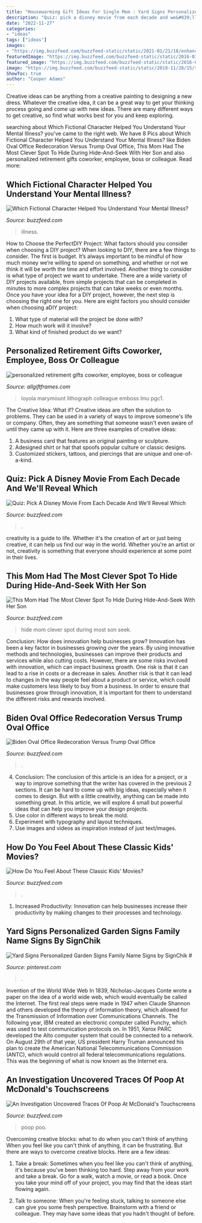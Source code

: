 ```yaml
---
title: "Housewarming Gift Ideas For Single Mom : Yard Signs Personalized Garden Signs Family Name Signs By Signchik #"
description: "Quiz: pick a disney movie from each decade and we&#039;ll reveal which"
date: "2022-11-27"
categories:
- "ideas"
tags: ["ideas"]
images:
- "https://img.buzzfeed.com/buzzfeed-static/static/2021-01/21/18/enhanced/5f94fae60317/original-21422-1611254250-10.jpg?crop=1500:785;0,31%26downsize=1250:*"
featuredImage: "https://img.buzzfeed.com/buzzfeed-static/static/2016-03/17/13/campaign_images/webdr13/fictional-character-mental-health-2-19127-1458236832-3_dblbig.jpg"
featured_image: "https://img.buzzfeed.com/buzzfeed-static/static/2016-03/17/13/campaign_images/webdr13/fictional-character-mental-health-2-19127-1458236832-3_dblbig.jpg"
image: "https://img.buzzfeed.com/buzzfeed-static/static/2018-11/28/15/tmp/buzzfeed-prod-web-03/89074a78916ffa9b3951ed1627ec3bb0-0.jpg?crop=622:325;0,90%26downsize=1250:*"
ShowToc: true
author: "Cooper Adams"
---
```



Creative ideas can be anything from a creative painting to designing a new dress. Whatever the creative idea, it can be a great way to get your thinking process going and come up with new ideas. There are many different ways to get creative, so find what works best for you and keep exploring.

	

		
searching about Which Fictional Character Helped You Understand Your Mental Illness? you've came to the right web. We have 8 Pics about Which Fictional Character Helped You Understand Your Mental Illness? like Biden Oval Office Redecoration Versus Trump Oval Office, This Mom Had The Most Clever Spot To Hide During Hide-And-Seek With Her Son and also personalized retirement gifts coworker, employee, boss or colleague. Read more:
		
    
## Which Fictional Character Helped You Understand Your Mental Illness?

<img loading=lazy src="https://img.buzzfeed.com/buzzfeed-static/static/2016-03/17/13/campaign_images/webdr13/fictional-character-mental-health-2-19127-1458236832-3_dblbig.jpg" onerror="this.onerror=null;this.src='https://tse1.mm.bing.net/th?id=OIP.OL56xSIPheNq2pvoLAyLMQHaE6&amp;pid=15.1';" alt="Which Fictional Character Helped You Understand Your Mental Illness?">

_Source: buzzfeed.com_

>illness. 

	

How to Choose the PerfectDIY Project: What factors should you consider when choosing a DIY project?
When looking to DIY, there are a few things to consider. The first is budget. It’s always important to be mindful of how much money we’re willing to spend on something, and whether or not we think it will be worth the time and effort involved. Another thing to consider is what type of project we want to undertake. There are a wide variety of DIY projects available, from simple projects that can be completed in minutes to more complex projects that can take weeks or even months. Once you have your idea for a DIY project, however, the next step is choosing the right one for you. Here are eight factors you should consider when choosing aDIY project: 
1) What type of material will the project be done with?
2) How much work will it involve?
3) What kind of finished product do we want?

    
## Personalized Retirement Gifts Coworker, Employee, Boss Or Colleague

<img loading=lazy src="http://cdn.shopify.com/s/files/1/0951/7748/products/71nlMIHGODL._AC_SL1071_grande.jpg?v=1571439062" onerror="this.onerror=null;this.src='https://tse2.mm.bing.net/th?id=OIP.LFhdTnUJAlSriXL1QPfQlwHaI9&amp;pid=15.1';" alt="personalized retirement gifts coworker, employee, boss or colleague">

_Source: allgiftframes.com_

>loyola marymount lithograph colleague emboss lmu pgc1. 

	

The Creative Idea: What if?
Creative ideas are often the solution to problems. They can be used in a variety of ways to improve someone's life or company. Often, they are something that someone wasn't even aware of until they came up with it. Here are three examples of creative ideas: 
1. A business card that features an original painting or sculpture. 
2. Adesigned shirt or hat that spoofs popular culture or classic designs. 
3. Customized stickers, tattoos, and piercings that are unique and one-of-a-kind.

    
## Quiz: Pick A Disney Movie From Each Decade And We&#039;ll Reveal Which

<img loading=lazy src="https://img.buzzfeed.com/buzzfeed-static/static/2019-12/3/22/enhanced/37887e5cc840/original-260-1575411686-2.jpg?crop=1246:653;0,5%26downsize=1250:*" onerror="this.onerror=null;this.src='https://tse4.mm.bing.net/th?id=OIP.JTg3VhdGYcWq2oB2v3xL5wHaD4&amp;pid=15.1';" alt="Quiz: Pick A Disney Movie From Each Decade And We&#039;ll Reveal Which">

_Source: buzzfeed.com_

>. 

	

creativity is a guide to life. Whether it's the creation of art or just being creative, it can help us find our way in the world. Whether you're an artist or not, creativity is something that everyone should experience at some point in their lives.

    
## This Mom Had The Most Clever Spot To Hide During Hide-And-Seek With Her Son

<img loading=lazy src="https://img.buzzfeed.com/buzzfeed-static/static/2015-08/20/10/campaign_images/webdr13/this-mom-had-the-most-clever-spot-to-hide-during--2-16138-1440080732-1_dblbig.jpg" onerror="this.onerror=null;this.src='https://tse3.mm.bing.net/th?id=OIP.kszXcVbZj4_cPepFhnmKSwHaE6&amp;pid=15.1';" alt="This Mom Had The Most Clever Spot To Hide During Hide-And-Seek With Her Son">

_Source: buzzfeed.com_

>hide mom clever spot during most son seek. 

	

Conclusion: How does innovation help businesses grow?
Innovation has been a key factor in businesses growing over the years. By using innovative methods and technologies, businesses can improve their products and services while also cutting costs. However, there are some risks involved with innovation, which can impact business growth. One risk is that it can lead to a rise in costs or a decrease in sales. Another risk is that it can lead to changes in the way people feel about a product or service, which could make customers less likely to buy from a business. In order to ensure that businesses grow through innovation, it is important for them to understand the different risks and rewards involved.

    
## Biden Oval Office Redecoration Versus Trump Oval Office

<img loading=lazy src="https://img.buzzfeed.com/buzzfeed-static/static/2021-01/21/18/enhanced/5f94fae60317/original-21422-1611254250-10.jpg?crop=1500:785;0,31%26downsize=1250:*" onerror="this.onerror=null;this.src='https://tse1.mm.bing.net/th?id=OIP.uR_pmefIshIeZw0QG7uygQHaD3&amp;pid=15.1';" alt="Biden Oval Office Redecoration Versus Trump Oval Office">

_Source: buzzfeed.com_

>. 

	

4. Conclusion: The conclusion of this article is an idea for a project, or a way to improve something that the writer has covered in the previous 2 sections.
It can be hard to come up with big ideas, especially when it comes to design. But with a little creativity, anything can be made into something great. In this article, we will explore 4 small but powerful ideas that can help you improve your design projects.
1. Use color in different ways to break the mold.
2. Experiment with typography and layout techniques.
3. Use images and videos as inspiration instead of just text/images.

    
## How Do You Feel About These Classic Kids&#039; Movies?

<img loading=lazy src="https://img.buzzfeed.com/buzzfeed-static/static/2021-05/14/22/enhanced/de9ca3682f09/original-389-1621029935-5.jpg?crop=1243:650;0,179%26downsize=1250:*" onerror="this.onerror=null;this.src='https://tse1.mm.bing.net/th?id=OIP.tmj0pttGrf2er04lZ4SbaAHaD3&amp;pid=15.1';" alt="How Do You Feel About These Classic Kids&#039; Movies?">

_Source: buzzfeed.com_

>. 

	

1. Increased Productivity: Innovation can help businesses increase their productivity by making changes to their processes and technology.

    
## Yard Signs Personalized Garden Signs Family Name Signs By SignChik #

<img loading=lazy src="https://i.pinimg.com/736x/e7/36/74/e7367419f5366fbb970fb638720966d5.jpg" onerror="this.onerror=null;this.src='https://tse4.mm.bing.net/th?id=OIP.TBZV5KjvWrQu_rBwbm5ItgHaKw&amp;pid=15.1';" alt="Yard Signs Personalized Garden Signs Family Name Signs by SignChik #">

_Source: pinterest.com_

>. 

	

Invention of the World Wide Web
In 1839, Nicholas-Jacques Conte wrote a paper on the idea of a world wide web, which would eventually be called the Internet. The first real steps were made in 1947 when Claude Shannon and others developed the theory of information theory, which allowed for the Transmission of Information over Communications Channels. The following year, IBM created an electronic computer called Punchy, which was used to test communication protocols on. In 1951, Xerox PARC developed the Alto computer system that could be connected to a network. On August 29th of that year, US president Harry Truman announced his plan to create the American National Telecommunications Commission (ANTC), which would control all federal telecommunications regulations. This was the beginning of what is now known as the Internet era.

    
## An Investigation Uncovered Traces Of Poop At McDonald&#039;s Touchscreens

<img loading=lazy src="https://img.buzzfeed.com/buzzfeed-static/static/2018-11/28/15/tmp/buzzfeed-prod-web-03/89074a78916ffa9b3951ed1627ec3bb0-0.jpg?crop=622:325;0,90%26downsize=1250:*" onerror="this.onerror=null;this.src='https://tse1.mm.bing.net/th?id=OIP.ifFqx_Uc1mRE9MoVYzYNWQHaD3&amp;pid=15.1';" alt="An Investigation Uncovered Traces Of Poop At McDonald&#039;s Touchscreens">

_Source: buzzfeed.com_

>poop poo. 

	

Overcoming creative blocks: what to do when you can't think of anything
When you feel like you can't think of anything, it can be frustrating. But there are ways to overcome creative blocks. Here are a few ideas: 
1. Take a break: Sometimes when you feel like you can't think of anything, it's because you've been thinking too hard. Step away from your work and take a break. Go for a walk, watch a movie, or read a book. Once you take your mind off of your project, you may find that the ideas start flowing again.

2. Talk to someone: When you're feeling stuck, talking to someone else can give you some fresh perspective. Brainstorm with a friend or colleague. They may have some ideas that you hadn't thought of before.


